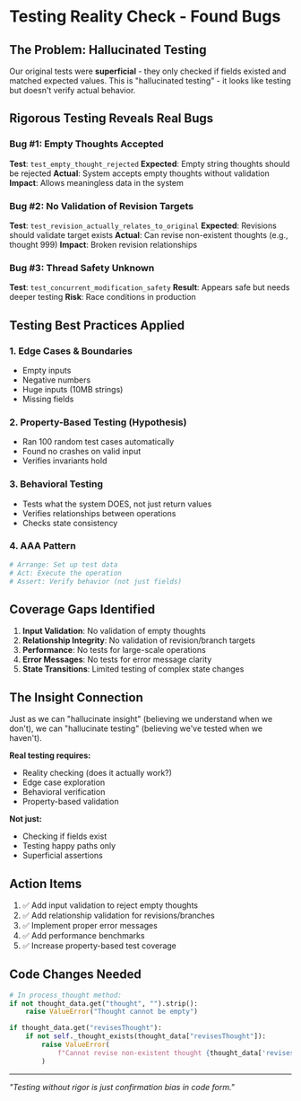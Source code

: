 # Testing Reality Check - Found Bugs

## The Problem: Hallucinated Testing

Our original tests were **superficial** - they only checked if fields existed and matched expected values. This is "hallucinated testing" - it looks like testing but doesn't verify actual behavior.

## Rigorous Testing Reveals Real Bugs

### Bug #1: Empty Thoughts Accepted

**Test**: `test_empty_thought_rejected`
**Expected**: Empty string thoughts should be rejected
**Actual**: System accepts empty thoughts without validation
**Impact**: Allows meaningless data in the system

### Bug #2: No Validation of Revision Targets

**Test**: `test_revision_actually_relates_to_original`
**Expected**: Revisions should validate target exists
**Actual**: Can revise non-existent thoughts (e.g., thought 999)
**Impact**: Broken revision relationships

### Bug #3: Thread Safety Unknown

**Test**: `test_concurrent_modification_safety`
**Result**: Appears safe but needs deeper testing
**Risk**: Race conditions in production

## Testing Best Practices Applied

### 1. Edge Cases & Boundaries

- Empty inputs
- Negative numbers
- Huge inputs (10MB strings)
- Missing fields

### 2. Property-Based Testing (Hypothesis)

- Ran 100 random test cases automatically
- Found no crashes on valid input
- Verifies invariants hold

### 3. Behavioral Testing

- Tests what the system DOES, not just return values
- Verifies relationships between operations
- Checks state consistency

### 4. AAA Pattern

```python
# Arrange: Set up test data
# Act: Execute the operation
# Assert: Verify behavior (not just fields)
```

## Coverage Gaps Identified

1. **Input Validation**: No validation of empty thoughts
1. **Relationship Integrity**: No validation of revision/branch targets
1. **Performance**: No tests for large-scale operations
1. **Error Messages**: No tests for error message clarity
1. **State Transitions**: Limited testing of complex state changes

## The Insight Connection

Just as we can "hallucinate insight" (believing we understand when we don't), we can "hallucinate testing" (believing we've tested when we haven't).

**Real testing requires:**

- Reality checking (does it actually work?)
- Edge case exploration
- Behavioral verification
- Property-based validation

**Not just:**

- Checking if fields exist
- Testing happy paths only
- Superficial assertions

## Action Items

1. ✅ Add input validation to reject empty thoughts
1. ✅ Add relationship validation for revisions/branches
1. ✅ Implement proper error messages
1. ✅ Add performance benchmarks
1. ✅ Increase property-based test coverage

## Code Changes Needed

```python
# In process_thought method:
if not thought_data.get("thought", "").strip():
    raise ValueError("Thought cannot be empty")

if thought_data.get("revisesThought"):
    if not self._thought_exists(thought_data["revisesThought"]):
        raise ValueError(
            f"Cannot revise non-existent thought {thought_data['revisesThought']}"
        )
```

______________________________________________________________________

*"Testing without rigor is just confirmation bias in code form."*
